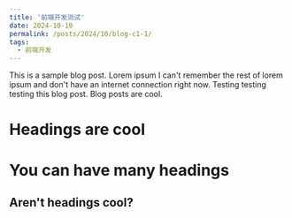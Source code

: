 ```yaml
---
title: '前端开发测试'
date: 2024-10-10
permalink: /posts/2024/10/blog-c1-1/
tags:
  - 前端开发
---
```


This is a sample blog post. Lorem ipsum I can't remember the rest of lorem ipsum and don't have an internet connection right now. Testing testing testing this blog post. Blog posts are cool.

Headings are cool
======

You can have many headings
======

Aren't headings cool?
------